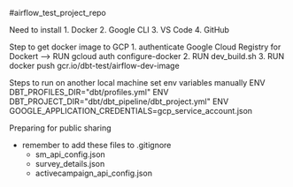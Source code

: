 #airflow_test_project_repo

Need to install
    1. Docker
    2. Google CLI
    3. VS Code
    4. GitHub



Step to get docker image to GCP
    1. authenticate Google Cloud Registry for Dockert --> RUN gcloud auth configure-docker
    2. RUN dev_build.sh
    3. RUN docker push gcr.io/dbt-test/airflow-dev-image


Steps to run on another local machine 
    set env variables manually
        ENV DBT_PROFILES_DIR="dbt/profiles.yml"
        ENV DBT_PROJECT_DIR="dbt/dbt_pipeline/dbt_project.yml"
        ENV GOOGLE_APPLICATION_CREDENTIALS=gcp_service_account.json


Preparing for public sharing
- remember to add these files to .gitignore
    - sm_api_config.json
    - survey_details.json
    - activecampaign_api_config.json
